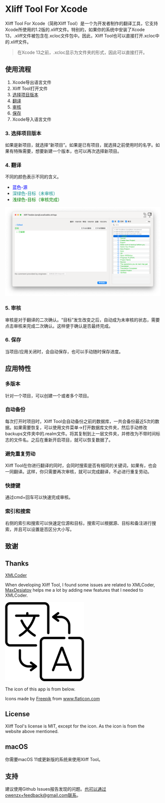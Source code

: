 # Xliff Tool For Xcode

Xliff Tool For Xcode（简称Xliff Tool）是一个为开发者制作的翻译工具，它支持Xcode所使用的1.2版的.xliff文件。特别的，如果你的系统中安装了Xcode 13，.xliff文件被包含在.xcloc文件包中。因此，Xliff Tool也可以直接打开.xcloc中的.xliff文件。

> 在Xcode 13之前，.xcloc显示为文件夹的形式，因此可以直接打开。

## 使用流程
1. Xcode导出语言文件
2. Xliff Tool打开文件
3. [选择项目版本](#选择项目版本)
4. [翻译](#翻译)
5. [审核](#审核)
6. [保存](#保存)
7. Xcode导入语言文件

### <span id="选择项目版本">3. 选择项目版本</span>
如果是新项目，就选择“新项目”。如果是已有项目，就选择之前使用时的名字。如果有特殊需要，想要新建一个版本，也可以再次选择新项目。

### <span id="翻译">4. 翻译</span>
不同的颜色表示不同的含义。
* <font color=blue>蓝色-源</font>
* <font color=#13938F>深绿色-目标（未审核）</font>
* <font color=green>浅绿色-目标（审核完成）</font>

![03 翻译 亮-w1228](assets/03%20%E7%BF%BB%E8%AF%91%20%E4%BA%AE.png)

### <span id="审核">5. 审核</span>
审核是对于翻译的二次确认。“目标”发生改变之后，自动成为未审核的状态，需要点击审核来完成二次确认。这样便于确认是否最终完成。

### <span id="保存">6. 保存</span>
当项目/应用关闭时，会自动保存，也可以手动随时保存进度。

## 应用特性
### 多版本
针对一个项目，可以创建一个或者多个项目。
### 自动备份
每次打开时项目时，Xliff Tool会自动备份之前的数据库，一共会备份最近5次的数据。如果需要恢复，可以使用文件菜单->打开数据库文件夹，然后手动修改backups文件夹中的.realm文件。将其复制到上一层文件夹，并修改为不带时间标志的文件名。之后在重新开启项目，就可以恢复数据了。
### 避免重复劳动
Xliff Tool在你进行翻译的同时，会同时搜索是否有相同的关键词，如果有，也会一同翻译。这样，你只需要再次审核，就可以完成翻译，不必进行重复劳动。
### 快捷键
通过cmd+回车可以快速完成审核。
### 索引和搜索
右侧的索引和搜索可以快速定位源和目标，搜索可以根据源、目标和备注进行搜索，并且可以设置是否区分大小写。

## 致谢
## Thanks

[XMLCoder](https://github.com/MaxDesiatov/XMLCoder)

When developing Xliff Tool, I found some issues are related to XMLCoder, [MaxDesiatov](https://github.com/MaxDesiatov) helps me a lot by adding new features that I needed to XMLCoder.

![app icon](xliff_tool_icon.png)

The icon of this app is from below.

Icons made by <a href="https://www.flaticon.com/authors/freepik" title="Freepik">Freepik</a> from <a href="https://www.flaticon.com/" title="Flaticon"> www.flaticon.com</a>

## License
Xliff Tool's license is MIT, except for the icon. As the icon is from the website above mentioned.

## macOS
你需要macOS 11或更新版的系统来使用Xliff Tool。

## 支持
建议使用Github Issues报告发现的问题。也可以通过owenzx+feedback@gmail.com联系。
